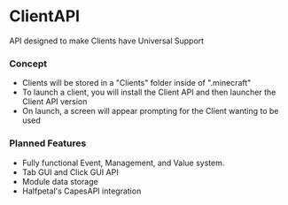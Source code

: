 # ClientAPI
API designed to make Clients have Universal Support

### Concept
* Clients will be stored in a "Clients" folder inside of ".minecraft"
* To launch a client, you will install the Client API and then launcher the Client API version
* On launch, a screen will appear prompting for the Client wanting to be used

### Planned Features
* Fully functional Event, Management, and Value system.
* Tab GUI and Click GUI API
* Module data storage
* Halfpetal's CapesAPI integration